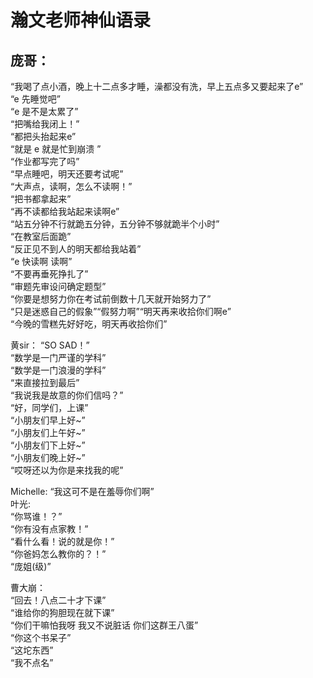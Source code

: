 # 瀚文老师神仙语录

## 庞哥：
“我喝了点小酒，晚上十二点多才睡，澡都没有洗，早上五点多又要起来了e”  
“e 先睡觉吧”  
“e 是不是太累了”  
“把嘴给我闭上！”  
“都把头抬起来e”  
“就是 e 就是忙到崩溃 ”  
“作业都写完了吗”  
“早点睡吧，明天还要考试呢”  
“大声点，读啊，怎么不读啊！”  
“把书都拿起来”  
“再不读都给我站起来读啊e”  
“站五分钟不行就跪五分钟，五分钟不够就跪半个小时”  
“在教室后面跪”  
“反正见不到人的明天都给我站着”  
“e 快读啊 读啊”  
“不要再垂死挣扎了”  
“审题先审设问确定题型”  
“你要是想努力你在考试前倒数十几天就开始努力了”  
“只是迷惑自己的假象”“假努力啊”“明天再来收拾你们啊e”  
“今晚的雪糕先好好吃，明天再收拾你们”  

黄sir：
“SO SAD！”  
“数学是一门严谨的学科”  
“数学是一门浪漫的学科”  
“来直接拉到最后”  
“我说我是故意的你们信吗？”  
“好，同学们，上课”  
“小朋友们早上好~”  
“小朋友们上午好~”  
“小朋友们下上好~”  
“小朋友们晚上好~”  
“哎呀还以为你是来找我的呢”  

Michelle:
“我这可不是在羞辱你们啊”  
叶光:  
“你骂谁！？”  
“你有没有点家教！”  
“看什么看！说的就是你！”  
“你爸妈怎么教你的？！”  
“庞姐(级)”  

曹大崩：  
“回去！八点二十才下课”  
“谁给你的狗胆现在就下课”  
“你们干嘛怕我呀 我又不说脏话 你们这群王八蛋”  
“你这个书呆子”  
“这坨东西”  
“我不点名”  




